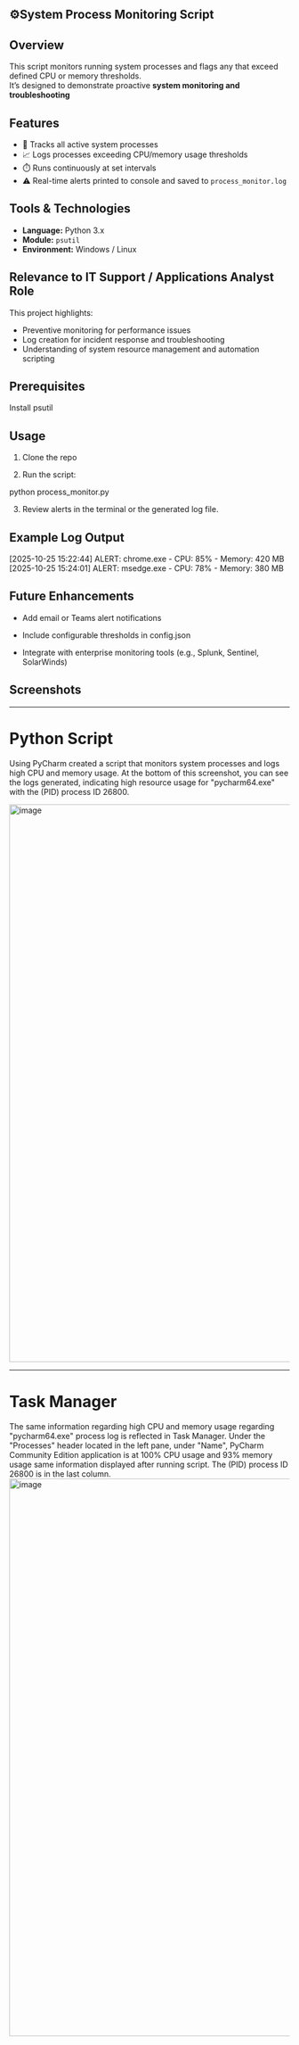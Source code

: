 ## ⚙️System Process Monitoring Script


## Overview
This script monitors running system processes and flags any that exceed defined CPU or memory thresholds.  
It’s designed to demonstrate proactive **system monitoring and troubleshooting** 

## Features

- 🧠 Tracks all active system processes  
- 📈 Logs processes exceeding CPU/memory usage thresholds  
- ⏱️ Runs continuously at set intervals  
- ⚠️ Real-time alerts printed to console and saved to `process_monitor.log`  

## Tools & Technologies

- **Language:** Python 3.x  
- **Module:** `psutil`  
- **Environment:** Windows / Linux  


## Relevance to IT Support / Applications Analyst Role

This project highlights:
- Preventive monitoring for performance issues  
- Log creation for incident response and troubleshooting  
- Understanding of system resource management and automation scripting  


## Prerequisites

Install psutil


## Usage

1. Clone the repo

2. Run the script:

python process_monitor.py

3. Review alerts in the terminal or the generated log file.


## Example Log Output

[2025-10-25 15:22:44] ALERT: chrome.exe - CPU: 85% - Memory: 420 MB
[2025-10-25 15:24:01] ALERT: msedge.exe - CPU: 78% - Memory: 380 MB


## Future Enhancements

- Add email or Teams alert notifications

- Include configurable thresholds in config.json

- Integrate with enterprise monitoring tools (e.g., Splunk, Sentinel, SolarWinds)


## Screenshots

---

# Python Script
Using PyCharm created a script that monitors system processes and logs high CPU and memory usage.
At the bottom of this screenshot, you can see the logs generated, indicating high resource usage for "pycharm64.exe" with the (PID) process ID 26800.

<img width="1000" alt="image" src="https://i.imgur.com/9dWicBC.png">

---

# Task Manager
The same information regarding high CPU and memory usage regarding "pycharm64.exe" process log is reflected in Task Manager. Under the "Processes" header located in the left pane, under "Name", PyCharm Community Edition application is at 100% CPU usage and 93% memory usage same information displayed after running script. The (PID) process ID 26800 is in the last column.
<img width="1000" alt="image" src="https://i.imgur.com/Xz6shta.png">
